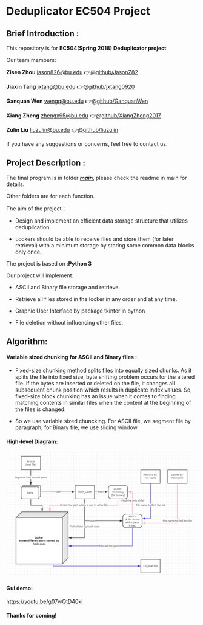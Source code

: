 # Deduplicator EC504 Project
## Brief Introduction :
  
  This repository is for **EC504(Spring 2018) Deduplicator project** 
  
  Our team members:
  
   **Zisen Zhou** jason826@bu.edu   :point_right:[@github/JasonZ82](https://github.com/JasonZ82)
  
   **Jiaxin Tang** jxtang@bu.edu   :point_right:[@github/jxtang0920](https://github.com/jxtang0920)
  
   **Ganquan Wen** wengq@bu.edu   :point_right:[@github/GanquanWen](https://github.com/GanquanWen)
  
   **Xiang Zheng** zhengx95@bu.edu   :point_right:[@github/XiangZheng2017](https://github.com/XiangZheng2017)
  
   **Zulin Liu** liuzulin@bu.edu   :point_right:[@github/liuzulin](https://github.com/liuzulin)
  
  If you have any suggestions or concerns, feel free to contact us.
  
## Project Description :

The final program is in folder [***main***](/main), please check the readme in main for details.

Other folders are for each function.

The aim of the project：
       
   * Design and implement an efficient data storage structure that utilizes deduplication.
             
   * Lockers should be able to receive files and store them (for later retrieval) with a minimum storage by storing some common data blocks only once.
   
The project is based on   :**Python 3**

Our project will implement:

   * ASCII and Binary file storage and retrieve.
   
   * Retrieve all files stored in the locker in any order and at any time.
   
   * Graphic User Interface by package tkinter in python
   
   * File deletion without influencing other files.

   


## Algorithm:

#### Variable sized chunking for ASCII and Binary files :
* Fixed-size chunking method splits files into equally sized chunks. As it splits the file into fixed size, byte shifting problem occurs for the altered file. If the bytes are inserted or deleted on the file, it changes all subsequent chunk position which results in duplicate index values. So, fixed-size block chunking has an issue when it comes to finding matching contents in similar files when the content at the beginning of the files is changed. 
  
* So we use variable sized chuncking. For ASCII file, we segment file by paragraph; for Binary file, we use sliding window.
  
#### High-level Diagram:
![image](https://github.com/GanquanWen/Deduplicator/blob/master/Algorithm.PNG)

#### Gui demo:
https://youtu.be/g07wQtD40kI

#### Thanks for coming!


